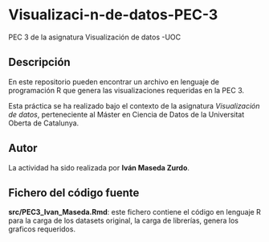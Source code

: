 # Visualizaci-n-de-datos-PEC-3

PEC 3 de la asignatura Visualización de datos -UOC

## Descripción

En este repositorio pueden encontrar un archivo en lenguaje de programación R que genera las visualizaciones requeridas en la PEC 3. 

Esta práctica se ha realizado bajo el contexto de la asignatura _Visualización de datos_, perteneciente al Máster en Ciencia de Datos de la Universitat Oberta de Catalunya.

## Autor

La actividad ha sido realizada por **Iván Maseda Zurdo**.

## Fichero del código fuente

**src/PEC3_Ivan_Maseda.Rmd**: este fichero contiene el código en lenguaje R para la carga de los datasets original, la carga de librerías, genera los graficos requeridos.
